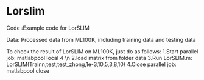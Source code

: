 Lorslim
======================================
Code :Example code for LorSLIM

Data: Processed data from ML100K, including training data and testing data 

To check the result of LorSLIM on ML100K, just do as follows:
    1.Start parallel job: matlabpool local 4 \n
    2.load matrix from folder data
	3.Run LorSLIM.m: LorSLIM(Trainn,test,test_zhong,1e-3,10,5,3,8,10)
	4.Close parallel job: matlabpool close